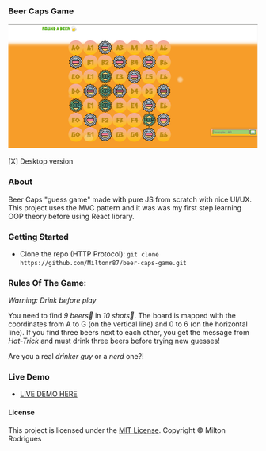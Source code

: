 ### Beer Caps Game

![Screen Shot](https://github.com/Miltonr87/beer-caps-game/blob/main/beercaps.png)

[X] Desktop version

### About

Beer Caps "guess game" made with pure JS from scratch with nice UI/UX. This project uses the MVC pattern and it was was my first step learning OOP theory before using React library.

### Getting Started

- Clone the repo (HTTP Protocol): ```git clone https://github.com/Miltonr87/beer-caps-game.git```

### Rules Of The Game:
_*Warning: Drink before play*_

You need to find *9 beers🍺* in *10 shots🎯*. The board is mapped with the coordinates from A to G (on the vertical line) and 0 to 6 (on the horizontal line). 
If you find three beers next to each other, you get the message from *Hat-Trick* and must drink three beers before trying new guesses!

Are you a real *drinker guy* or a *nerd* one?!

### Live Demo 

- [LIVE DEMO HERE](https://miltonr87.github.io/Beer-Caps-Game/)

#### License

This project is licensed under the [MIT License](https://magno.mit-license.org/2018). Copyright © Milton Rodrigues
